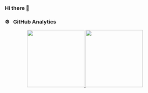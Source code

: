 ### Hi there 👋
### ⚙️ &nbsp; GitHub Analytics
<p align="center">
<a href="https://github.com/danghieu1407">
  <img height="180em" src="https://github-readme-stats-eight-theta.vercel.app/api?username=danghieu1407&show_icons=true&theme=vue-light&include_all_commits=true&count_private=true" />
  <img height="180em" src="https://github-readme-stats-eight-theta.vercel.app/api/top-langs/?username=danghieu1407&layout=compact&exclude_lang=java+r&theme=vue-light" />
</a>
</p>
